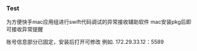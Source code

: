 ### Test
为方便快手mac应用组进行swift代码调试的异常接收辅助软件
mac安装pkg后即可接收异常提醒


账号信息部分已固定，安装后打开可修改
例如. 172.29.33.12：5589
